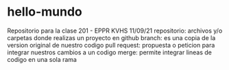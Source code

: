 # hello-mundo
Repositorio para la clase 201 - EPPR
KVHS
11/09/21
repositorio: archivos y/o carpetas donde realizas un proyecto en github
branch: es una copia de la version original de nuestro codigo
pull request: propuesta o peticion para integrar nuestros cambios a un codigo
merge: permite integrar lineas de codigo en una sola rama
